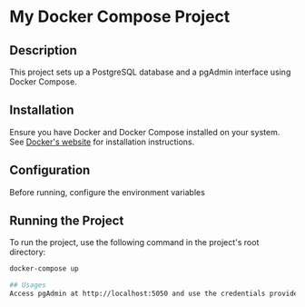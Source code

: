 # My Docker Compose Project

## Description
This project sets up a PostgreSQL database and a pgAdmin interface using Docker Compose.

## Installation
Ensure you have Docker and Docker Compose installed on your system. See [Docker's website](https://www.docker.com/get-started) for installation instructions.

## Configuration
Before running, configure the environment variables

## Running the Project
To run the project, use the following command in the project's root directory:
```bash
docker-compose up

## Usages
Access pgAdmin at http://localhost:5050 and use the credentials provided in the environment variables to log in.
